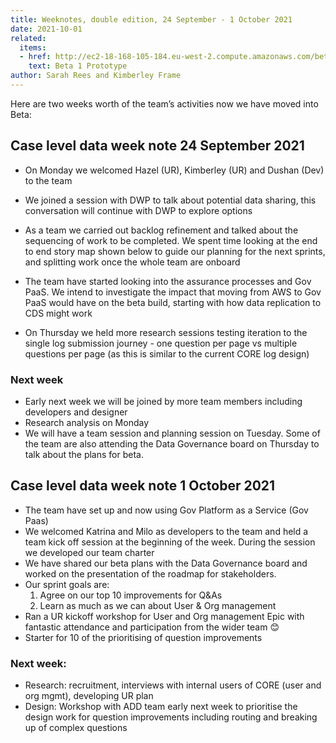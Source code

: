 ```yaml
---
title: Weeknotes, double edition, 24 September - 1 October 2021
date: 2021-10-01
related:
  items:
  - href: http://ec2-18-168-105-184.eu-west-2.compute.amazonaws.com/beta-1/dashboard
    text: Beta 1 Prototype
author: Sarah Rees and Kimberley Frame
---
```

Here are two weeks worth of the team’s activities now we have moved into Beta: 

## Case level data week note 24 September 2021

- On Monday we welcomed Hazel (UR), Kimberley (UR) and Dushan (Dev) to the team
- We joined a session with DWP to talk about potential data sharing, this conversation will continue with DWP to explore options
- As a team we carried out backlog refinement and talked about the sequencing of work to be completed. We spent time looking at the end to end story map shown below to guide our planning for the next sprints, and splitting work once the whole team are onboard

- The team have started looking into the assurance processes and Gov PaaS. We intend to investigate the impact that moving from AWS to Gov PaaS would have on the beta build, starting with how data replication to CDS might work
- On Thursday we held more research sessions testing iteration to the single log submission journey - one question per page vs multiple questions per page (as this is similar to the current CORE log design)

### Next week

- Early next week we will be joined by more team members including developers and designer 
- Research analysis on Monday 
- We will have a team session and planning session on Tuesday. Some of the team are also attending the Data Governance board on Thursday to talk about the plans for beta. 


## Case level data week note 1 October 2021 

- The team have set up and now using  Gov Platform as a Service (Gov Paas)
- We welcomed Katrina and Milo as developers to the team and held a team kick off session at the beginning of the week. During the session we developed our team charter 
- We have shared our beta plans with the Data Governance board and worked on the presentation of the roadmap for stakeholders.
- Our sprint goals are: 
    1. Agree on our top 10 improvements for Q&As  
    2. Learn as much as we can about User & Org management 
- Ran a UR kickoff workshop for User and Org management Epic with fantastic attendance and participation from the wider team 😊  
- Starter for 10 of the prioritising of question improvements  

### Next week: 

- Research: recruitment, interviews with internal users of CORE (user and org mgmt), developing UR plan 
- Design: Workshop with ADD team early next week to prioritise the design work for question improvements including routing and breaking up of complex questions  
